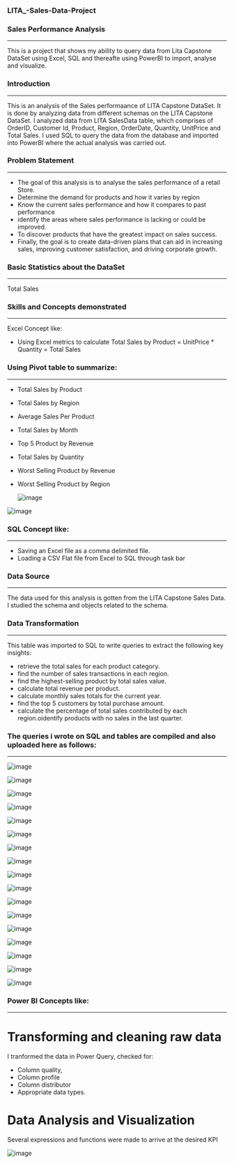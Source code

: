 ### LITA_-Sales-Data-Project

### Sales Performance Analysis 
---
This is a project that shows my ability to query data from Lita Capstone DataSet using Excel, SQL and thereafte using PowerBI to import, analyse and visualize.

### Introduction 
---
This is an analysis of the Sales performaance of LITA Capstone DataSet. It is done by analyzing data from different schemas on the LITA Capstone DataSet. I analyzed data from LITA SalesData table, which comprises of OrderID, Customer Id,  Product, Region, OrderDate, Quantity, UnitPrice and Total Sales. I used SQL to query the data from the database and imported into PowerBI where the actual analysis was carried out.

### Problem Statement
---
- The goal of this analysis is to analyse the sales performance of a retail Store. 
- Determine the demand for products and how it varies by region
- Know the current sales performance and how it compares to past performance 
- identify the areas where sales performance is lacking or could be improved.
- To discover products that have the greatest impact on sales success.
- Finally, the goal is to create data-driven plans that can aid in increasing sales, improving customer satisfaction, and driving corporate growth.

### Basic Statistics about the DataSet
---
Total Sales

### Skills and Concepts demonstrated
---
 Excel Concept like:  
- Using Excel metrics to calculate Total Sales by Product 
   = UnitPrice * Quantity = Total Sales
  
 ### Using Pivot table to summarize:
 ---
- Total Sales by Product
- Total Sales by Region
- Average Sales Per Product
- Total Sales by Month
- Top 5 Product by Revenue
- Total Sales by Quantity
- Worst Selling Product by Revenue
- Worst Selling Product by Region
  
  ![image](https://github.com/user-attachments/assets/df7e1e3f-502f-4152-89a0-a2484b13ba62)

![image](https://github.com/user-attachments/assets/57626e8c-9a10-4ed6-8964-b4761933f8b1)

### SQL Concept like:
---
- Saving an Excel file as a comma delimited file.
- Loading a CSV Flat file from Excel to SQL through task bar

### Data Source
---
The data used for this analysis is gotten from the LITA Capstone Sales Data. I studied the schema and objects related to the schema.

### Data Transformation
---
This table was imported to SQL to write queries to extract  the following key insights:
   - retrieve the total sales for each product category.
   - find the number of sales transactions in each region.
   - find the highest-selling product by total sales value.
   - calculate total revenue per product.
   - calculate monthly sales totals for the current year.
   - find the top 5 customers by total purchase amount.
   - calculate the percentage of total sales contributed by each region.oidentify products with no sales in the last quarter.
     
### The queries i wrote on SQL and tables are compiled and also uploaded here as follows:
---
![image](https://github.com/user-attachments/assets/68465527-c2f4-4c92-82eb-47b493246153)

![image](https://github.com/user-attachments/assets/6c3c9db6-1fa9-4c0c-9419-c29b3b43a0b1)

![image](https://github.com/user-attachments/assets/59cb83fd-f676-442f-9c76-7bc5c8954a6f)

![image](https://github.com/user-attachments/assets/66d9664f-5878-4448-8e4b-86f33c84164b)

![image](https://github.com/user-attachments/assets/1831c5be-d07c-4552-9697-6f9f3ee2da52)

![image](https://github.com/user-attachments/assets/fdd31c49-f8ac-44e1-9d93-ee9e373cda4c)

![image](https://github.com/user-attachments/assets/b06082a5-c172-49b2-99e2-b0a289e4fd3f)

![image](https://github.com/user-attachments/assets/535c9ea9-46f7-4f04-adad-958215643941)

![image](https://github.com/user-attachments/assets/84ce9b2f-dc52-476a-8000-62d940255d8b)

![image](https://github.com/user-attachments/assets/cc869ce1-b0b0-49b6-9039-355e3751f342)

![image](https://github.com/user-attachments/assets/90bb9730-dfd0-430d-8431-6c156f5333f7)

![image](https://github.com/user-attachments/assets/d3f57310-2ec8-46b2-9ad3-821a5dd459cd)

![image](https://github.com/user-attachments/assets/cf3cc09d-23a0-4c8b-9006-dd3b8ba66d0f)

![image](https://github.com/user-attachments/assets/9aa732cb-d976-4870-acfa-8afedc9b575d)

![image](https://github.com/user-attachments/assets/22749315-ad3a-4be9-9c74-8e2293a2f973)

![image](https://github.com/user-attachments/assets/f7380980-2711-44a9-b465-58febd187b59)

![image](https://github.com/user-attachments/assets/7f643250-f4de-42f2-891a-2ec684f3cf34)

### Power BI Concepts like:
---
# Transforming and cleaning raw data
I tranformed the data in Power Query, checked for: 
- Column quality, 
- Column profile
- Column distributor
- Appropriate data types.

 # Data Analysis and Visualization

Several expressions and functions were made to arrive at the desired KPI 

![image](https://github.com/user-attachments/assets/37e04b83-24b4-464d-aa03-686885111623)

 

 

 
